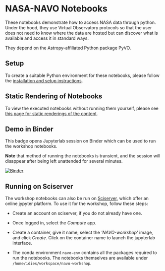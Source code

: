 # NASA-NAVO Notebooks

These notebooks demonstrate how to access NASA data through
python. Under the hood, they use Virtual Observatory protocols so that
the user does not need to know where the data are hosted but can
discover what is available and access it in standard ways.

They depend on the Astropy-affiliated Python package PyVO.

## Setup

To create a suitable Python environment for these notebooks, please follow the [installation and setup instructions](https://nasa-navo.github.io/navo-workshop/00_SETUP.html).

## Static Rendering of Notebooks

To view the executed notebooks without running them yourself, please see [this page for static renderings of the content](https://nasa-navo.github.io/navo-workshop/).

## Demo in Binder

This badge opens Jupyterlab session on Binder which can be used to run the workshop notebooks.

**Note** that method of running the notebooks is transient, and the session will disappear after
being left unattended for several minutes.

[![Binder](https://mybinder.org/badge_logo.svg)](https://mybinder.org/v2/gh/NASA-NAVO/notebooks/main?urlpath=lab)


## Running on Sciserver

The workshop notebooks can also be run on [Sciserver](https://sciserver.org/), which offer an online jypyter platform. To use it for the workshop, follow these steps:

- Create an account on sciserver, if you do not already have one.

- Once logged in, select the *Compute* app.

- Create a container, give it name, select the *'NAVO-workshop'* image, and click *Create*. Click on the container name to launch the jupyterlab interface.

- The conda environment `navo-env` contains all the packages required to run the notebooks. The notebooks themselves are available under `/home/idies/workspace/navo-workshop`.
